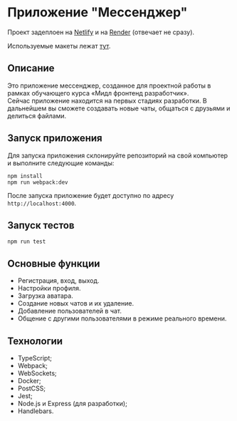 # Приложение "Мессенджер"

Проект задеплоен на [Netlify](https://mmmessenger.netlify.app/) и на [Render](https://messenger-yw7c.onrender.com/) (отвечает не сразу).

Используемые макеты лежат [тут](https://www.figma.com/file/24EUnEHGEDNLdOcxg7ULwV/Chat?node-id=0%3A1&t=2x1eRIAnZXzV4C3C-0).

## Описание

Это приложение мессенджер, созданное для проектной работы в рамках обучающего курса «Мидл фронтенд разработчик».  
Сейчас приложение находится на первых стадиях разработки. В дальнейшем вы сможете создавать новые чаты, общаться с друзьями и делиться файлами.

## Запуск приложения

Для запуска приложения склонируйте репозиторий на свой компьютер и выполните следующие команды:

```
npm install
npm run webpack:dev
```

После запуска приложение будет доступно по адресу `http://localhost:4000`.

## Запуск тестов

```
npm run test
```

## Основные функции

- Регистрация, вход, выход.
- Настройки профиля.
- Загрузка аватара.
- Создание новых чатов и их удаление.
- Добавление пользователей в чат.
- Общение с другими пользователями в режиме реального времени.

## Технологии

- TypeScript;
- Webpack;
- WebSockets;
- Docker;
- PostCSS;
- Jest;
- Node.js и Express (для разработки);
- Handlebars.

